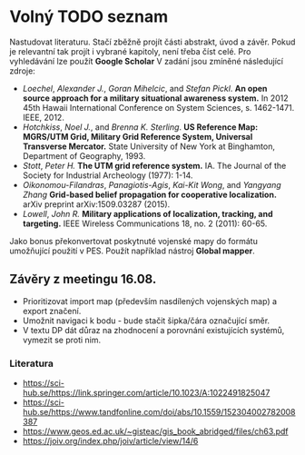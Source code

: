 # Volný TODO seznam
Nastudovat literaturu. Stačí zběžně projít části abstrakt, úvod a závěr. Pokud je relevantní tak projít i vybrané kapitoly, není třeba číst celé. Pro vyhledávání lze použít __Google Scholar__ V zadání jsou zmíněné následující zdroje:
- _Loechel_, _Alexander J._, _Goran Mihelcic_, and _Stefan Pickl_. __An open source approach for a military situational awareness system.__ In 2012 45th Hawaii International Conference on System Sciences, s. 1462-1471. IEEE, 2012.
- _Hotchkiss_, _Noel J._, and _Brenna K. Sterling_. __US Reference Map: MGRS/UTM Grid, Military Grid Reference System, Universal Transverse Mercator.__ State University of New York at Binghamton, Department of Geography, 1993.
- _Stott_, _Peter H._ __The UTM grid reference system.__ IA. The Journal of the Society for Industrial Archeology (1977): 1-14.
- _Oikonomou-Filandras_, _Panagiotis-Agis_, _Kai-Kit Wong_, and _Yangyang Zhang_ __Grid-based belief propagation for cooperative localization.__ arXiv preprint arXiv:1509.03287 (2015).
- _Lowell_, _John R._ __Military applications of localization, tracking, and targeting.__ IEEE Wireless Communications 18, no. 2 (2011): 60-65.

Jako bonus překonvertovat poskytnuté vojenské mapy do formátu umožňující použití v PES. Použít například nástroj __Global mapper__. 

## Závěry z meetingu 16.08.
- Prioritizovat import map (především nasdílených vojenských map) a export značení.
- Umožnit navigaci k bodu - bude stačit šipka/čára označující směr.
- V textu DP dát důraz na zhodnocení a porovnání existujících systémů, vymezit se proti nim.

### Literatura
- https://sci-hub.se/https://link.springer.com/article/10.1023/A:1022491825047
- https://sci-hub.se/https://www.tandfonline.com/doi/abs/10.1559/152304002782008387
- https://www.geos.ed.ac.uk/~gisteac/gis_book_abridged/files/ch63.pdf
- https://joiv.org/index.php/joiv/article/view/14/6
